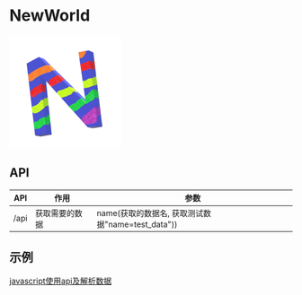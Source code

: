 # NewWorld
![](static/img/small_logo.png)

## API 
|API |作用 |参数 |
| - | - | - |
|/api |获取需要的数据 |name(获取的数据名, 获取测试数据"name=test_data"))  |

## 示例
[javascript使用api及解析数据](views/test/api_test.html)
